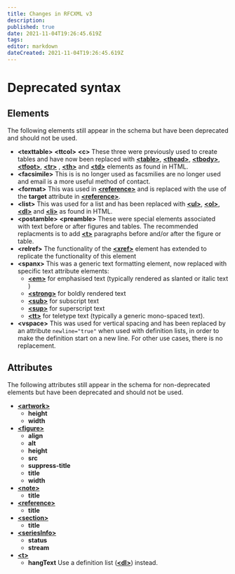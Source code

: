 ```yaml
---
title: Changes in RFCXML v3
description: 
published: true
date: 2021-11-04T19:26:45.619Z
tags: 
editor: markdown
dateCreated: 2021-11-04T19:26:45.619Z
---
```


# Deprecated syntax
## Elements
The following elements still appear in the schema but have been deprecated and should not be used. 

* **\<texttable\>** **\<ttcol\>** **\<c\>**
These three were previously used to create tables and have now been replaced with [**\<table\>**](/rfcxml-vocabulary#table), [**\<thead\>**](/rfcxml-vocabulary#thead), [**\<tbody\>**](/rfcxml-vocabulary#tbody), [**\<tfoot\>**](/rfcxml-vocabulary#tfoot), [**\<tr\>**](/rfcxml-vocabulary#tr) , [**\<th\>**](/rfcxml-vocabulary#th) and [**\<td\>**](/rfcxml-vocabulary#td) elements as found in HTML.
* **\<facsimile\>**
This is is no longer used as facsmilies are no longer used and email is a more useful method of contact.
* **\<format\>**
This was used in [**\<reference\>**](/rfcxml-vocabulary#reference) and is replaced with the use of the **target** attribute in [**\<reference\>**](/rfcxml-vocabulary#reference).
* **\<list\>**
This was used for a list and has been replaced with [**\<ul\>**](/rfcxml-vocabulary#ul), [**\<ol\>**](/rfcxml-vocabulary#ol), [**\<dl\>**](/rfcxml-vocabulary#dl) and [**\<li\>**](/rfcxml-vocabulary#li) as found in HTML.
* **\<postamble\>** **\<preamble\>**
These were special elements associated with text before or after figures and tables. The recommended replacments is to add [**\<t\>**](/rfcxml-vocabulary#t) paragraphs before and/or after the figure or table.
* **\<relref\>**
The functionality of the [**\<xref\>**](/rfcxml-vocabulary#xref) element has extended to replicate the functionality of this element
* **\<spanx\>**
This was a generic text formatting element, now replaced with specific text attribute elements:
  * [**\<em\>**](/rfcxml-vocabulary#em) for emphasised text (typically rendered as slanted or italic text )
  * [**\<strong\>**](/rfcxml-vocabulary#strong) for boldly rendered text
  * [**\<sub\>**](/rfcxml-vocabulary#sub) for subscript text
  * [**\<sup\>**](/rfcxml-vocabulary#sup) for superscript text
  * [**\<tt\>**](/rfcxml-vocabulary#tt) for teletype text (typically a generic mono-spaced text).
* **\<vspace\>**
This was used for vertical spacing and has been replaced by an attribute `newline="true"` when used with definition lists, in order to make the definition start on a new line. For other use cases, there is no replacement.

## Attributes
The following attributes still appear in the schema for non-deprecated elements but have been deprecated and should not be used.

* [**\<artwork\>**](/rfcxml-vocabulary#artwork)
  * **height**
  * **width**
* [**\<figure\>**](/rfcxml-vocabulary#figure)
  * **align**
  * **alt**
  * **height**
  * **src**
  * **suppress-title**
  * **title**
  * **width**
* [**\<note\>**](/rfcxml-vocabulary#note)
  * **title**
* [**\<reference\>**](/rfcxml-vocabulary#reference)
  * **title**
* [**\<section\>**](/rfcxml-vocabulary#section)
  * **title**
* [**\<seriesInfo\>**](/rfcxml-vocabulary#seriesInfo)
  * **status**
  * **stream**
* [**\<t\>**](/rfcxml-vocabulary#t)
  * **hangText**
  Use a definition list ([**\<dl\>**](/rfcxml-vocabulary#dl)) instead.

